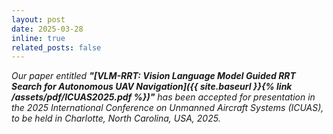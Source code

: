 ```yaml
---
layout: post
date: 2025-03-28
inline: true
related_posts: false
---
```


*Our paper entitled **"[VLM-RRT: Vision Language Model Guided RRT Search for Autonomous UAV Navigation]({{ site.baseurl }}{% link /assets/pdf/ICUAS2025.pdf %})"** has been accepted for presentation in the 2025 International Conference on Unmanned Aircraft Systems (ICUAS), to be held in Charlotte, North Carolina, USA, 2025.*
